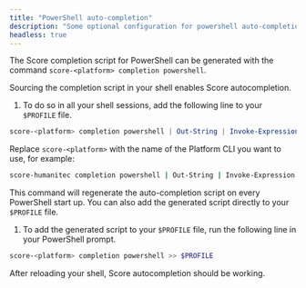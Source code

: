 ```yaml
---
title: "PowerShell auto-completion"
description: "Some optional configuration for powershell auto-completion."
headless: true
---
```


The Score completion script for PowerShell can be generated with the command `score-<platform> completion powershell`.

Sourcing the completion script in your shell enables Score autocompletion.

1. To do so in all your shell sessions, add the following line to your `$PROFILE` file.

```powershell
score-<platform> completion powershell | Out-String | Invoke-Expression
```

Replace `score-<platform>` with the name of the Platform CLI you want to use, for example:

```bash
score-humanitec completion powershell | Out-String | Invoke-Expression
```

This command will regenerate the auto-completion script on every PowerShell start up. You can also add the generated script directly to your `$PROFILE` file.

1. To add the generated script to your `$PROFILE` file, run the following line in your PowerShell prompt.

```powershell
score-<platform> completion powershell >> $PROFILE
```

After reloading your shell, Score autocompletion should be working.
